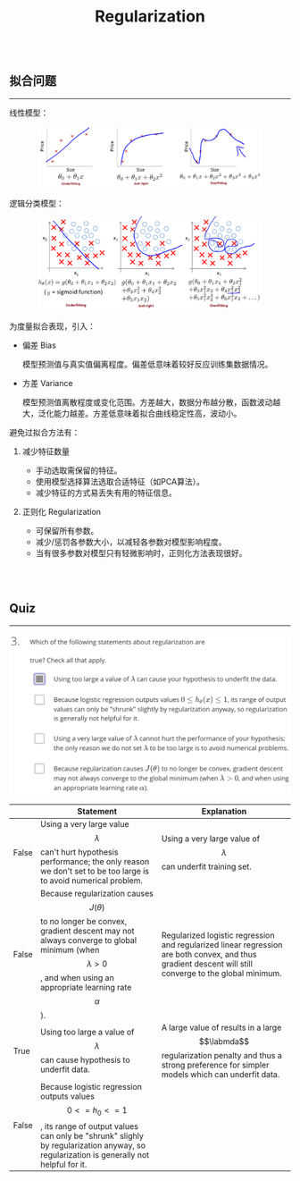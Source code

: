 # <center>Regularization</center>

<br></br>



## 拟合问题
----
线性模型：
<p align="center">
  <img src="./Images/fit1.png" width = "400"/>
</p>

逻辑分类模型：
<p align="center">
  <img src="./Images/fit2.png" width = "400"/>
</p>

为度量拟合表现，引入：

* 偏差 Bias

    模型预测值与真实值偏离程度。偏差低意味着较好反应训练集数据情况。

* 方差 Variance

    模型预测值离散程度或变化范围。方差越大，数据分布越分散，函数波动越大，泛化能力越差。方差低意味着拟合曲线稳定性高，波动小。

避免过拟合方法有：

1. 减少特征数量

    * 手动选取需保留的特征。
    * 使用模型选择算法选取合适特征（如PCA算法）。
    * 减少特征的方式易丢失有用的特征信息。

2. 正则化 Regularization

    * 可保留所有参数。
    * 减少/惩罚各参数大小，以减轻各参数对模型影响程度。
    * 当有很多参数对模型只有轻微影响时，正则化方法表现很好。

<br></br>



## Quiz
----
![](./Images/quiz3.png)

|       | Statement | Explanation |
| ----- | --------- | ----------- |
| False | Using a very large value $$\lambda$$ can't hurt hypothesis performance; the only reason we don't set to be too large is to avoid numerical problem. | Using a very large value of $$\lambda$$ can underfit training set. |
| False | Because regularization causes $$J(\theta)$$ to no longer be convex, gradient descent may not always converge to global minimum (when $$\lambda > 0$$, and when using an appropriate learning rate $$\alpha$$). | Regularized logistic regression and regularized linear regression are both convex, and thus gradient descent will still converge to the global minimum. |
| True | Using too large a value of $$\lambda$$ can cause hypothesis to underfit data. | A large value of results in a large $$\labmda$$ regularization penalty and thus a strong preference for simpler models which can underfit data. |
| False | Because logistic regression outputs values $$0 <= h_{0} <= 1$$, its range of output values can only be "shrunk" slighly by regularization anyway, so regularization is generally not helpful for it.  |  |